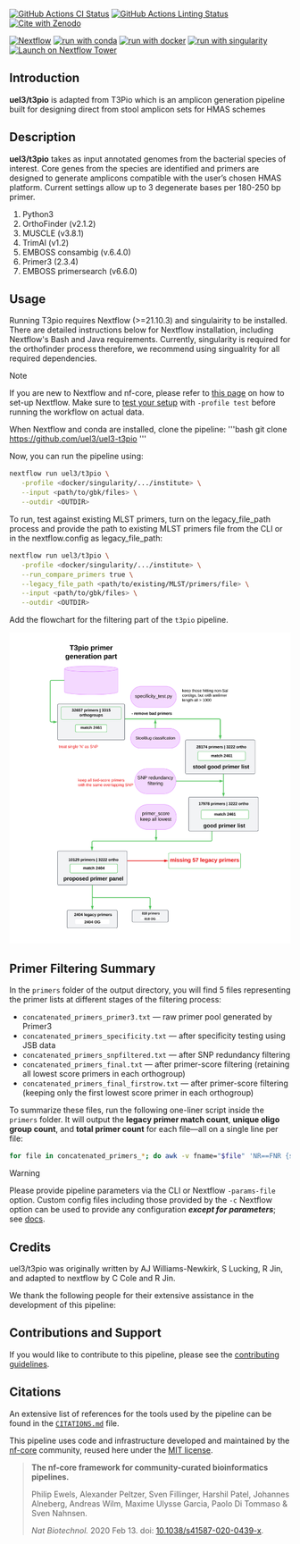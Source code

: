 [![GitHub Actions CI Status](https://github.com/uel3/t3pio/workflows/nf-core%20CI/badge.svg)](https://github.com/uel3/t3pio/actions?query=workflow%3A%22nf-core+CI%22)
[![GitHub Actions Linting Status](https://github.com/uel3/t3pio/workflows/nf-core%20linting/badge.svg)](https://github.com/uel3/t3pio/actions?query=workflow%3A%22nf-core+linting%22)[![Cite with Zenodo](http://img.shields.io/badge/DOI-10.5281/zenodo.XXXXXXX-1073c8?labelColor=000000)](https://doi.org/10.5281/zenodo.XXXXXXX)

[![Nextflow](https://img.shields.io/badge/nextflow%20DSL2-%E2%89%A523.04.0-23aa62.svg)](https://www.nextflow.io/)
[![run with conda](http://img.shields.io/badge/run%20with-conda-3EB049?labelColor=000000&logo=anaconda)](https://docs.conda.io/en/latest/)
[![run with docker](https://img.shields.io/badge/run%20with-docker-0db7ed?labelColor=000000&logo=docker)](https://www.docker.com/)
[![run with singularity](https://img.shields.io/badge/run%20with-singularity-1d355c.svg?labelColor=000000)](https://sylabs.io/docs/)
[![Launch on Nextflow Tower](https://img.shields.io/badge/Launch%20%F0%9F%9A%80-Nextflow%20Tower-%234256e7)](https://tower.nf/launch?pipeline=https://github.com/uel3/t3pio)

## Introduction

**uel3/t3pio** is adapted from T3Pio which is an amplicon generation pipeline built for designing direct from stool amplicon sets for HMAS schemes

## Description

**uel3/t3pio** takes as input annotated genomes from the bacterial species of interest. Core genes from the species are identified and primers are designed to generate amplicons compatible with the user’s chosen HMAS platform. Current settings allow up to 3 degenerate bases per 180-250 bp primer.
<!-- TODO nf-core:
   Complete this sentence with a 2-3 sentence summary of what types of data the pipeline ingests, a brief overview of the
   major pipeline sections and the types of output it produces. You're giving an overview to someone new
   to nf-core here, in 15-20 seconds. For an example, see https://github.com/nf-core/rnaseq/blob/master/README.md#introduction
-->

<!-- TODO nf-core: Include a figure that guides the user through the major workflow steps. Many nf-core
     workflows use the "tube map" design for that. See https://nf-co.re/docs/contributing/design_guidelines#examples for examples.   -->
<!-- TODO nf-core: Fill in short bullet-pointed list of the default steps in the pipeline -->

1. Python3 
2. OrthoFinder (v2.1.2)
3. MUSCLE (v3.8.1)
4. TrimAl (v1.2)
5. EMBOSS consambig (v.6.4.0)
6. Primer3 (2.3.4)
7. EMBOSS primersearch (v6.6.0)


## Usage

Running T3pio requires Nextflow (>=21.10.3) and singulairity to be installed. There are detailed instructions below for Nextflow installation, including Nextflow's Bash and Java requirements. Currently, singularity is required for the orthofinder process therefore, we recommend using singualrity for all required dependencies.
> [!NOTE]
> If you are new to Nextflow and nf-core, please refer to [this page](https://nf-co.re/docs/usage/installation) on how to set-up Nextflow. Make sure to [test your setup](https://nf-co.re/docs/usage/introduction#how-to-run-a-pipeline) with `-profile test` before running the workflow on actual data.


When Nextflow and conda are installed, clone the pipeline:
'''bash
git clone https://github.com/uel3/uel3-t3pio
'''

<!-- TODO nf-core: Describe the minimum required steps to execute the pipeline, e.g. how to prepare samplesheets.
     Explain what rows and columns represent. For instance (please edit as appropriate):

First, prepare a samplesheet with your input data that looks as follows:

`samplesheet.csv`:

```csv
sample,fastq_1,fastq_2
CONTROL_REP1,AEG588A1_S1_L002_R1_001.fastq.gz,AEG588A1_S1_L002_R2_001.fastq.gz
```

Each row represents a fastq file (single-end) or a pair of fastq files (paired end).

-->

Now, you can run the pipeline using:

<!-- TODO nf-core: update the following command to include all required parameters for a minimal example -->

```bash
nextflow run uel3/t3pio \
   -profile <docker/singularity/.../institute> \
   --input <path/to/gbk/files> \
   --outdir <OUTDIR>
```
To run, test against existing MLST primers, turn on the legacy_file_path process and provide the path to existing MLST primers file from the CLI or in the nextflow.config as legacy_file_path:

```bash
nextflow run uel3/t3pio \
   -profile <docker/singularity/.../institute> \
   --run_compare_primers true \
   --legacy_file_path <path/to/existing/MLST/primers/file> \
   --input <path/to/gbk/files> \
   --outdir <OUTDIR>
```
Add the flowchart for the filtering part of the `t3pio` pipeline.  

<p align="center"><img src="final_t3pio_filtering_pipeline.svg" alt="final_t3pio_filtering_pipeline" width="600"></p>   

## Primer Filtering Summary

In the `primers` folder of the output directory, you will find 5 files representing the primer lists at different stages of the filtering process:

- `concatenated_primers_primer3.txt` — raw primer pool generated by Primer3  
- `concatenated_primers_specificity.txt` — after specificity testing using JSB data  
- `concatenated_primers_snpfiltered.txt` — after SNP redundancy filtering  
- `concatenated_primers_final.txt` — after primer-score filtering (retaining all lowest score primers in each orthogroup)  
- `concatenated_primers_final_firstrow.txt` — after primer-score filtering (keeping only the first lowest score primer in each orthogroup)  

To summarize these files, run the following one-liner script inside the `primers` folder. It will output the **legacy primer match count**, **unique oligo group count**, and **total primer count** for each file—all on a single line per file:

```bash
for file in concatenated_primers_*; do awk -v fname="$file" 'NR==FNR {seen[$1]; next} ($4 in seen) {count++} END {printf "%s: legacy_primer match = %d, ", fname, count}' "$file" /scicomp/groups/OID/NCEZID/DFWED/EDLB/projects/CIMS/HMAS_pilot/step_mothur/HMAS-QC-Pipeline2/Sal_v1.0.oligo; cut -f1 "$file" | cut -f1 -d 'p' | sort | uniq | wc -l | awk '{printf "oligo group = %d, ", $1}'; wc -l < "$file" | awk '{printf "total primer count = %d\n", $1}'; done  
```  


> [!WARNING]
> Please provide pipeline parameters via the CLI or Nextflow `-params-file` option. Custom config files including those provided by the `-c` Nextflow option can be used to provide any configuration _**except for parameters**_;
> see [docs](https://nf-co.re/usage/configuration#custom-configuration-files).

## Credits

uel3/t3pio was originally written by AJ Williams-Newkirk, S Lucking, R Jin, and adapted to nextflow by C Cole and R Jin. 

We thank the following people for their extensive assistance in the development of this pipeline:

<!-- TODO nf-core: If applicable, make list of people who have also contributed -->

## Contributions and Support

If you would like to contribute to this pipeline, please see the [contributing guidelines](.github/CONTRIBUTING.md).

## Citations

<!-- TODO nf-core: Add citation for pipeline after first release. Uncomment lines below and update Zenodo doi and badge at the top of this file. -->
<!-- If you use uel3/t3pio for your analysis, please cite it using the following doi: [10.5281/zenodo.XXXXXX](https://doi.org/10.5281/zenodo.XXXXXX) -->

<!-- TODO nf-core: Add bibliography of tools and data used in your pipeline -->

An extensive list of references for the tools used by the pipeline can be found in the [`CITATIONS.md`](CITATIONS.md) file.

This pipeline uses code and infrastructure developed and maintained by the [nf-core](https://nf-co.re) community, reused here under the [MIT license](https://github.com/nf-core/tools/blob/master/LICENSE).

> **The nf-core framework for community-curated bioinformatics pipelines.**
>
> Philip Ewels, Alexander Peltzer, Sven Fillinger, Harshil Patel, Johannes Alneberg, Andreas Wilm, Maxime Ulysse Garcia, Paolo Di Tommaso & Sven Nahnsen.
>
> _Nat Biotechnol._ 2020 Feb 13. doi: [10.1038/s41587-020-0439-x](https://dx.doi.org/10.1038/s41587-020-0439-x).
